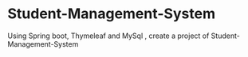 # Student-Management-System
Using Spring boot, Thymeleaf and MySql , create a project of Student-Management-System
